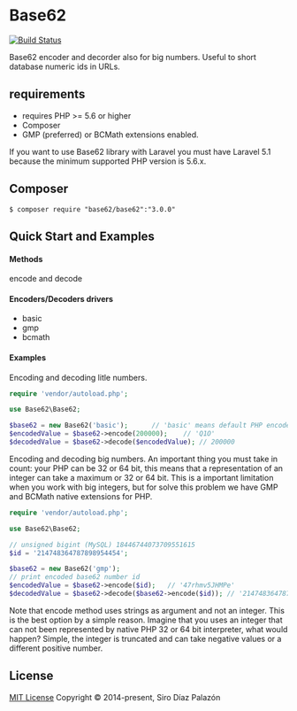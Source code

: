 # Base62

[![Build Status](https://travis-ci.org/SiroDiaz/Base62.svg?branch=develop)](https://travis-ci.org/SiroDiaz/Base62)

Base62 encoder and decorder also for big numbers. Useful to short database numeric ids in URLs.

## requirements

* requires PHP >= 5.6 or higher
* Composer
* GMP (preferred) or BCMath extensions enabled.

If you want to use Base62 library with Laravel you must have Laravel 5.1 because the minimum supported PHP version is 5.6.x.

## Composer

	$ composer require "base62/base62":"3.0.0"

## Quick Start and Examples

#### Methods

encode and decode

#### Encoders/Decoders drivers

- basic
- gmp
- bcmath

#### Examples

Encoding and decoding litle numbers.

```php
require 'vendor/autoload.php';

use Base62\Base62;

$base62 = new Base62('basic');		// 'basic' means default PHP encoder and decoder
$encodedValue = $base62->encode(200000);	// 'Q1O'
$decodedValue = $base62->decode($encodedValue); // 200000
```

Encoding and decoding big numbers. An important thing you must take in count: your PHP can be 32 or 64 bit,
this means that a representation of an integer can take a maximum or 32 or 64 bit. This is a important limitation
when you work with big integers, but for solve this problem we have GMP and BCMath native extensions for PHP.


```php
require 'vendor/autoload.php';

use Base62\Base62;

// unsigned bigint (MySQL) 18446744073709551615
$id = '214748364787898954454';

$base62 = new Base62('gmp');
// print encoded base62 number id
$encodedValue = $base62->encode($id);	// '47rhmv5JHMPe'
$decodedValue = $base62->decode($base62->encode($id)); // '214748364787898954454'
```

Note that encode method uses strings as argument and not an integer. This is the best option by a simple reason.
Imagine that you uses an integer that can not been represented by native PHP 32 or 64 bit interpreter, what would happen?
Simple, the integer is truncated and can take negative values or a different positive number.

## License

[MIT License](https://opensource.org/licenses/MIT) Copyright © 2014-present, Siro Díaz Palazón
